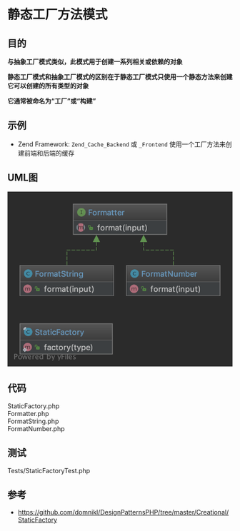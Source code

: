 # 静态工厂方法模式

## 目的

**与抽象工厂模式类似，此模式用于创建一系列相关或依赖的对象**

**静态工厂模式和抽象工厂模式的区别在于静态工厂模式只使用一个静态方法来创建它可以创建的所有类型的对象**

**它通常被命名为“工厂”或“构建”**

## 示例

-  Zend Framework: `Zend_Cache_Backend` 或 `_Frontend` 使用一个工厂方法来创建前端和后端的缓存

## UML图
![](./uml/uml.png)

## 代码

StaticFactory.php  
Formatter.php  
FormatString.php  
FormatNumber.php  

## 测试

Tests/StaticFactoryTest.php

## 参考
- https://github.com/domnikl/DesignPatternsPHP/tree/master/Creational/StaticFactory
